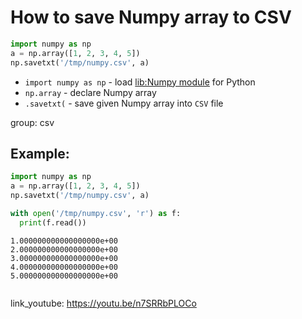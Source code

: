 # How to save Numpy array to CSV

```python
import numpy as np
a = np.array([1, 2, 3, 4, 5])
np.savetxt('/tmp/numpy.csv', a)
```

- `import numpy as np` - load [lib:Numpy module](/python-numpy/how-to-install-python-numpy-lib) for Python
- `np.array` - declare Numpy array
- `.savetxt(` - save given Numpy array into `CSV` file

group: csv

## Example: 
```python
import numpy as np
a = np.array([1, 2, 3, 4, 5])
np.savetxt('/tmp/numpy.csv', a)

with open('/tmp/numpy.csv', 'r') as f:
  print(f.read())
```
```
1.000000000000000000e+00
2.000000000000000000e+00
3.000000000000000000e+00
4.000000000000000000e+00
5.000000000000000000e+00


```

link_youtube: https://youtu.be/n7SRRbPLOCo
